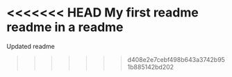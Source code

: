 <<<<<<< HEAD
My first readme
readme in a readme
=======
Updated readme
>>>>>>> d408e2e7cebf498b643a3742b951b885142bd202
